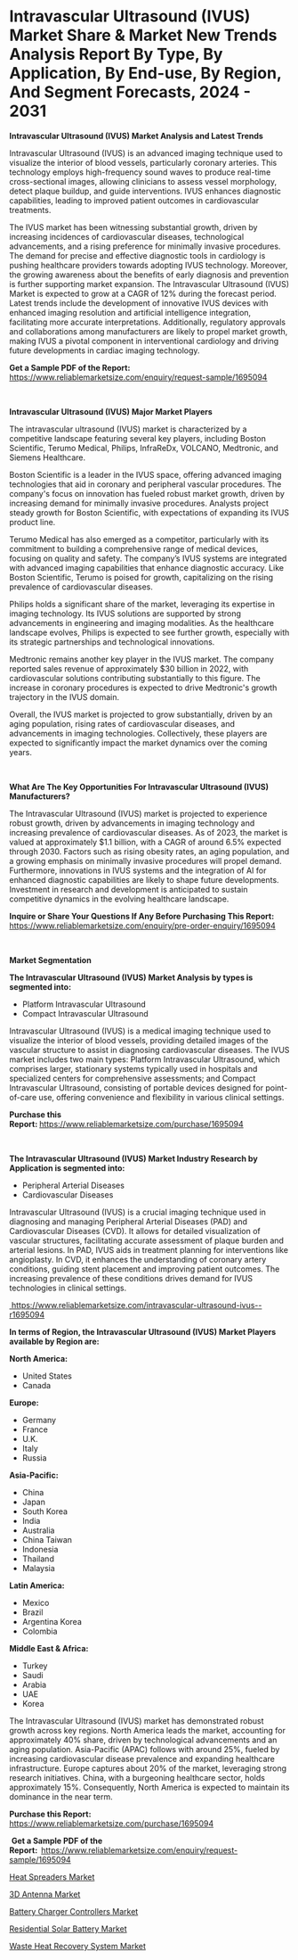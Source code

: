 <p><h1>Intravascular Ultrasound (IVUS) Market Share & Market New Trends Analysis Report By Type, By Application, By End-use, By Region, And Segment Forecasts, 2024 - 2031</h1></p><p><strong>Intravascular Ultrasound (IVUS) Market Analysis and Latest Trends</strong></p>
<p><p>Intravascular Ultrasound (IVUS) is an advanced imaging technique used to visualize the interior of blood vessels, particularly coronary arteries. This technology employs high-frequency sound waves to produce real-time cross-sectional images, allowing clinicians to assess vessel morphology, detect plaque buildup, and guide interventions. IVUS enhances diagnostic capabilities, leading to improved patient outcomes in cardiovascular treatments.</p><p>The IVUS market has been witnessing substantial growth, driven by increasing incidences of cardiovascular diseases, technological advancements, and a rising preference for minimally invasive procedures. The demand for precise and effective diagnostic tools in cardiology is pushing healthcare providers towards adopting IVUS technology. Moreover, the growing awareness about the benefits of early diagnosis and prevention is further supporting market expansion. The Intravascular Ultrasound (IVUS) Market is expected to grow at a CAGR of 12% during the forecast period. Latest trends include the development of innovative IVUS devices with enhanced imaging resolution and artificial intelligence integration, facilitating more accurate interpretations. Additionally, regulatory approvals and collaborations among manufacturers are likely to propel market growth, making IVUS a pivotal component in interventional cardiology and driving future developments in cardiac imaging technology.</p></p>
<p><strong>Get a Sample PDF of the Report:&nbsp;</strong> <a href="https://www.reliablemarketsize.com/enquiry/request-sample/1695094?utm_campaign=1171&utm_medium=2&utm_source=Github&utm_content=ia&utm_term=07102024&utm_id=intravascular-ultrasound-ivus">https://www.reliablemarketsize.com/enquiry/request-sample/1695094</a></p>
<p>&nbsp;</p>
<p><strong>Intravascular Ultrasound (IVUS) Major Market Players</strong></p>
<p><p>The intravascular ultrasound (IVUS) market is characterized by a competitive landscape featuring several key players, including Boston Scientific, Terumo Medical, Philips, InfraReDx, VOLCANO, Medtronic, and Siemens Healthcare. </p><p>Boston Scientific is a leader in the IVUS space, offering advanced imaging technologies that aid in coronary and peripheral vascular procedures. The company's focus on innovation has fueled robust market growth, driven by increasing demand for minimally invasive procedures. Analysts project steady growth for Boston Scientific, with expectations of expanding its IVUS product line.</p><p>Terumo Medical has also emerged as a competitor, particularly with its commitment to building a comprehensive range of medical devices, focusing on quality and safety. The company’s IVUS systems are integrated with advanced imaging capabilities that enhance diagnostic accuracy. Like Boston Scientific, Terumo is poised for growth, capitalizing on the rising prevalence of cardiovascular diseases.</p><p>Philips holds a significant share of the market, leveraging its expertise in imaging technology. Its IVUS solutions are supported by strong advancements in engineering and imaging modalities. As the healthcare landscape evolves, Philips is expected to see further growth, especially with its strategic partnerships and technological innovations.</p><p>Medtronic remains another key player in the IVUS market. The company reported sales revenue of approximately $30 billion in 2022, with cardiovascular solutions contributing substantially to this figure. The increase in coronary procedures is expected to drive Medtronic's growth trajectory in the IVUS domain.</p><p>Overall, the IVUS market is projected to grow substantially, driven by an aging population, rising rates of cardiovascular diseases, and advancements in imaging technologies. Collectively, these players are expected to significantly impact the market dynamics over the coming years.</p></p>
<p>&nbsp;</p>
<p><strong>What Are The Key Opportunities For Intravascular Ultrasound (IVUS) Manufacturers?</strong></p>
<p><p>The Intravascular Ultrasound (IVUS) market is projected to experience robust growth, driven by advancements in imaging technology and increasing prevalence of cardiovascular diseases. As of 2023, the market is valued at approximately $1.1 billion, with a CAGR of around 6.5% expected through 2030. Factors such as rising obesity rates, an aging population, and a growing emphasis on minimally invasive procedures will propel demand. Furthermore, innovations in IVUS systems and the integration of AI for enhanced diagnostic capabilities are likely to shape future developments. Investment in research and development is anticipated to sustain competitive dynamics in the evolving healthcare landscape.</p></p>
<p><strong>Inquire or Share Your Questions If Any Before Purchasing This Report:</strong> <a href="https://www.reliablemarketsize.com/enquiry/pre-order-enquiry/1695094?utm_campaign=1171&utm_medium=2&utm_source=Github&utm_content=ia&utm_term=07102024&utm_id=intravascular-ultrasound-ivus">https://www.reliablemarketsize.com/enquiry/pre-order-enquiry/1695094</a></p>
<p>&nbsp;</p>
<p><strong>Market Segmentation</strong></p>
<p><strong>The Intravascular Ultrasound (IVUS) Market Analysis by types is segmented into:</strong></p>
<p><ul><li>Platform Intravascular Ultrasound</li><li>Compact Intravascular Ultrasound</li></ul></p>
<p><p>Intravascular Ultrasound (IVUS) is a medical imaging technique used to visualize the interior of blood vessels, providing detailed images of the vascular structure to assist in diagnosing cardiovascular diseases. The IVUS market includes two main types: Platform Intravascular Ultrasound, which comprises larger, stationary systems typically used in hospitals and specialized centers for comprehensive assessments; and Compact Intravascular Ultrasound, consisting of portable devices designed for point-of-care use, offering convenience and flexibility in various clinical settings.</p></p>
<p><strong>Purchase this Report:&nbsp;</strong><a href="https://www.reliablemarketsize.com/purchase/1695094?utm_campaign=1171&utm_medium=2&utm_source=Github&utm_content=ia&utm_term=07102024&utm_id=intravascular-ultrasound-ivus">https://www.reliablemarketsize.com/purchase/1695094</a></p>
<p>&nbsp;</p>
<p><strong>The Intravascular Ultrasound (IVUS) Market Industry Research by Application is segmented into:</strong></p>
<p><ul><li>Peripheral Arterial Diseases</li><li>Cardiovascular Diseases</li></ul></p>
<p><p>Intravascular Ultrasound (IVUS) is a crucial imaging technique used in diagnosing and managing Peripheral Arterial Diseases (PAD) and Cardiovascular Diseases (CVD). It allows for detailed visualization of vascular structures, facilitating accurate assessment of plaque burden and arterial lesions. In PAD, IVUS aids in treatment planning for interventions like angioplasty. In CVD, it enhances the understanding of coronary artery conditions, guiding stent placement and improving patient outcomes. The increasing prevalence of these conditions drives demand for IVUS technologies in clinical settings.</p></p>
<p><a href="https://www.reliablemarketsize.com/intravascular-ultrasound-ivus--r1695094?utm_campaign=1171&utm_medium=2&utm_source=Github&utm_content=ia&utm_term=07102024&utm_id=intravascular-ultrasound-ivus">&nbsp;https://www.reliablemarketsize.com/intravascular-ultrasound-ivus--r1695094</a></p>
<p><strong>In terms of Region, the Intravascular Ultrasound (IVUS) Market Players available by Region are:</strong></p>
<p>
    <p> <strong> North America: </strong>
        <ul>
            <li>United States</li>
            <li>Canada</li>
        </ul>
        </p> 
    <p> <strong> Europe: </strong>
        <ul>
            <li>Germany</li>
            <li>France</li>
            <li>U.K.</li>
            <li>Italy</li>
            <li>Russia</li>
        </ul>
        </p> 
    <p> <strong> Asia-Pacific: </strong>
        <ul>
            <li>China</li>
            <li>Japan</li>
            <li>South Korea</li>
            <li>India</li>
            <li>Australia</li>
            <li>China Taiwan</li>
            <li>Indonesia</li>
            <li>Thailand</li>
            <li>Malaysia</li>
        </ul>
        </p> 
    <p> <strong> Latin America: </strong>
        <ul>
            <li>Mexico</li>
            <li>Brazil</li>
            <li>Argentina Korea</li>
            <li>Colombia</li>
        </ul>
        </p> 
    <p> <strong> Middle East & Africa: </strong>
        <ul>
            <li>Turkey</li>
            <li>Saudi</li>
            <li>Arabia</li>
            <li>UAE</li>
            <li>Korea</li>
        </ul>
    </p>
    </p>
<p><p>The Intravascular Ultrasound (IVUS) market has demonstrated robust growth across key regions. North America leads the market, accounting for approximately 40% share, driven by technological advancements and an aging population. Asia-Pacific (APAC) follows with around 25%, fueled by increasing cardiovascular disease prevalence and expanding healthcare infrastructure. Europe captures about 20% of the market, leveraging strong research initiatives. China, with a burgeoning healthcare sector, holds approximately 15%. Consequently, North America is expected to maintain its dominance in the near term.</p></p>
<p><strong>Purchase this Report: </strong><a href="https://www.reliablemarketsize.com/purchase/1695094?utm_campaign=1171&utm_medium=2&utm_source=Github&utm_content=ia&utm_term=07102024&utm_id=intravascular-ultrasound-ivus">https://www.reliablemarketsize.com/purchase/1695094</a></p>
<p>&nbsp;<strong>Get a Sample PDF of the Report:&nbsp;&nbsp;</strong><a href="https://www.reliablemarketsize.com/enquiry/request-sample/1695094?utm_campaign=1171&utm_medium=2&utm_source=Github&utm_content=ia&utm_term=07102024&utm_id=intravascular-ultrasound-ivus">https://www.reliablemarketsize.com/enquiry/request-sample/1695094</a></p>
<p><strong></strong></p>
<p><p><a href="https://www.linkedin.com/pulse/global-heat-spreaders-market-landscape-future-trends-strategic-ki6cc?utm_campaign=1171&utm_medium=2&utm_source=Github&utm_content=ia&utm_term=07102024&utm_id=intravascular-ultrasound-ivus">Heat Spreaders Market</a></p><p><a href="https://www.linkedin.com/pulse/digital-transformation-3d-antenna-industry-market-opportunities-leyyc?utm_campaign=1171&utm_medium=2&utm_source=Github&utm_content=ia&utm_term=07102024&utm_id=intravascular-ultrasound-ivus">3D Antenna Market</a></p><p><a href="https://www.linkedin.com/pulse/charting-future-comprehensive-analysis-global-battery-charger-pmd6c?utm_campaign=1171&utm_medium=2&utm_source=Github&utm_content=ia&utm_term=07102024&utm_id=intravascular-ultrasound-ivus">Battery Charger Controllers Market</a></p><p><a href="https://issuu.com/reportprime-2/docs/residential-solar-battery-market-si_6a585d739f17cd?utm_campaign=1171&utm_medium=2&utm_source=Github&utm_content=ia&utm_term=07102024&utm_id=intravascular-ultrasound-ivus">Residential Solar Battery Market</a></p><p><a href="https://issuu.com/reportprime-2/docs/waste-heat-recovery-system-market-s_05779abfeb7fe6?utm_campaign=1171&utm_medium=2&utm_source=Github&utm_content=ia&utm_term=07102024&utm_id=intravascular-ultrasound-ivus">Waste Heat Recovery System Market</a></p></p>